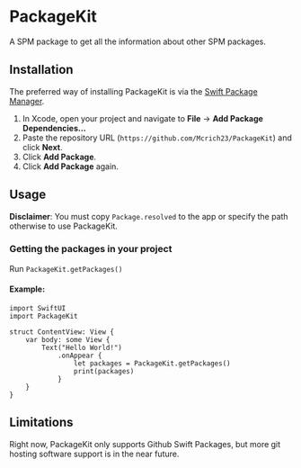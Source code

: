 # PackageKit

A SPM package to get all the information about other SPM packages.

## Installation

The preferred way of installing PackageKit is via the [Swift Package Manager](https://swift.org/package-manager/).

1. In Xcode, open your project and navigate to **File** → **Add Package Dependencies...**
2. Paste the repository URL (`https://github.com/Mcrich23/PackageKit`) and click **Next**.
3. Click **Add Package**.
4. Click **Add Package** again.

## Usage
**Disclaimer**: You must copy `Package.resolved` to the app or specify the path otherwise to use PackageKit.

### Getting the packages in your project

Run `PackageKit.getPackages()`

#### Example:
```
import SwiftUI
import PackageKit

struct ContentView: View {
    var body: some View {
        Text("Hello World!")
            .onAppear {
                let packages = PackageKit.getPackages()
                print(packages)
            }
    }
}
```
## Limitations
Right now, PackageKit only supports Github Swift Packages, but more git hosting software support is in the near future.
